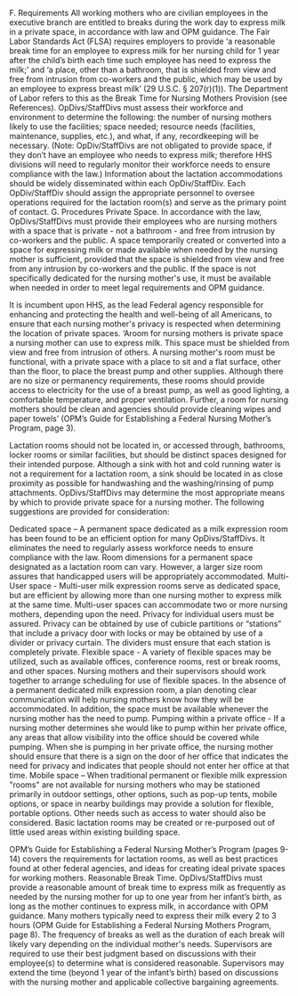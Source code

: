 
F. Requirements
All working mothers who are civilian employees in the executive branch are entitled to breaks during the work day to express milk in a private space, in accordance with law and OPM guidance.
The Fair Labor Standards Act (FLSA) requires employers to provide ‘a reasonable break time for an employee to express milk for her nursing child for 1 year after the child’s birth each time such employee has need to express the milk;’ and ‘a place, other than a bathroom, that is shielded from view and free from intrusion from co-workers and the public, which may be used by an employee to express breast milk’ (29 U.S.C. § 207(r)(1)).  The Department of Labor refers to this as the Break Time for Nursing Mothers Provision (see References).
OpDivs/StaffDivs must assess their workforce and environment to determine the following:  the number of nursing mothers likely to use the facilities; space needed; resource needs (facilities, maintenance, supplies, etc.), and what, if any, recordkeeping will be necessary.  (Note:  OpDiv/StaffDivs are not obligated to provide space, if they don’t have an employee who needs to express milk; therefore HHS divisions will need to regularly monitor their workforce needs to ensure compliance with the law.)  Information about the lactation accommodations should be widely disseminated within each OpDiv/StaffDiv.  Each OpDiv/StaffDiv should assign the appropriate personnel to oversee operations required for the lactation room(s) and serve as the primary point of contact.
G. Procedures
Private Space.  In accordance with the law, OpDivs/StaffDivs must provide their employees who are nursing mothers with a space that is private - not a bathroom - and free from intrusion by co-workers and the public.  A space temporarily created or converted into a space for expressing milk or made available when needed by the nursing mother is sufficient, provided that the space is shielded from view and free from any intrusion by co-workers and the public.  If the space is not specifically dedicated for the nursing mother's use, it must be available when needed in order to meet legal requirements and OPM guidance.

It is incumbent upon HHS, as the lead Federal agency responsible for enhancing and protecting the health and well-being of all Americans, to ensure that each nursing mother's privacy is respected when determining the location of private spaces.
‘Aroom for nursing mothers is private space a nursing mother can use to express milk.  This space must be shielded from view and free from intrusion of others.  A nursing mother's room must be functional, with a private space with a place to sit and a flat surface, other than the floor, to place the breast pump and other supplies.  Although there are no size or permanency requirements, these rooms should provide access to electricity for the use of a breast pump, as well as good lighting, a comfortable temperature, and proper ventilation.  Further, a room for nursing mothers should be clean and agencies should provide cleaning wipes and paper towels’ (OPM’s Guide for Establishing a Federal Nursing Mother’s Program, page 3).

Lactation rooms should not be located in, or accessed through, bathrooms, locker rooms or similar facilities, but should be distinct spaces designed for their intended purpose.  Although a sink with hot and cold running water is not a requirement for a lactation room, a sink should be located in as close proximity as possible for handwashing and the washing/rinsing of pump attachments.  OpDivs/StaffDivs may determine the most appropriate means by which to provide private space for a nursing mother.  The following suggestions are provided for consideration:

Dedicated space – A permanent space dedicated as a milk expression room has been found to be an efficient option for many OpDivs/StaffDivs.  It eliminates the need to regularly assess workforce needs to ensure compliance with the law.  Room dimensions for a permanent space designated as a lactation room can vary.  However, a larger size room assures that handicapped users will be appropriately accommodated.
Multi-User space - Multi-user milk expression rooms serve as dedicated space, but are efficient by allowing more than one nursing mother to express milk at the same time.  Multi-user spaces can accommodate two or more nursing mothers, depending upon the need.  Privacy for individual users must be assured.  Privacy can be obtained by use of cubicle partitions or “stations” that include a privacy door with locks or may be obtained by use of a divider or privacy curtain.  The dividers must ensure that each station is completely private.
Flexible space - A variety of flexible spaces may be utilized, such as available offices, conference rooms, rest or break rooms, and other spaces.  Nursing mothers and their supervisors should work together to arrange scheduling for use of flexible spaces.  In the absence of a permanent dedicated milk expression room, a plan denoting clear communication will help nursing mothers know how they will be accommodated.  In addition, the space must be available whenever the nursing mother has the need to pump.
Pumping within a private office - If a nursing mother determines she would like to pump within her private office, any areas that allow visibility into the office should be covered while pumping.  When she is pumping in her private office, the nursing mother should ensure that there is a sign on the door of her office that indicates the need for privacy and indicates that people should not enter her office at that time.
Mobile space – When traditional permanent or flexible milk expression "rooms" are not available for nursing mothers who may be stationed primarily in outdoor settings, other options, such as pop-up tents, mobile options, or space in nearby buildings may provide a solution for flexible, portable options.  Other needs such as access to water should also be considered.
Basic lactation rooms may be created or re-purposed out of little used areas within existing building space.

OPM’s Guide for Establishing a Federal Nursing Mother’s Program (pages 9-14) covers the requirements for lactation rooms, as well as best practices found at other federal agencies, and ideas for creating ideal private spaces for working mothers.
Reasonable Break Time.  OpDivs/StaffDivs must provide a reasonable amount of break time to express milk as frequently as needed by the nursing mother for up to one year from her infant’s birth, as long as the mother continues to express milk, in accordance with OPM guidance.  Many mothers typically need to express their milk every 2 to 3 hours (OPM Guide for Establishing a Federal Nursing Mothers Program, page 8).  The frequency of breaks as well as the duration of each break will likely vary depending on the individual mother's needs.  Supervisors are required to use their best judgment based on discussions with their employee(s) to determine what is considered reasonable.  Supervisors may extend the time (beyond 1 year of the infant’s birth) based on discussions with the nursing mother and applicable collective bargaining agreements.